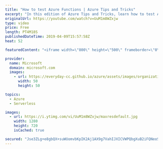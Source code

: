 ```yaml
---
title: "How to test Azure Functions | Azure Tips and Tricks"
excerpt: "In this edition of Azure Tips and Tricks, learn how to test Azure Functions with unit and integration test methods.   For more tips and tricks, visit: http://azuredev.tips     Get started with 12 months of free services and $200 USD in credit. Create your free account today with Microsoft Azure: http://azure.com/free"
originalUrl: https://youtube.com/watch?v=UuM1m8WZxjw
type: video
price: Free
length: PT4M18S
publishedDateTime: 2019-04-09T15:57:58Z
heat: 52

featuredContent: "<iframe width=\"800\" height=\"500\" frameborder=\"0\" src=\"https://www.youtube.com/embed/UuM1m8WZxjw\" allow=\"accelerometer; autoplay; encrypted-media; gyroscope; picture-in-picture\" allowfullscreen></iframe>"

provider:
  name: Microsoft
  domain: microsoft.com
  images:
    - url: https://everyday-cc.github.io/azure/assets/images/organizations/microsoft.com-50x50.jpg
      width: 50
      height: 50

topics:
  - Azure
  - Serverless

images:
  - url: https://i.ytimg.com/vi/UuM1m8WZxjw/maxresdefault.jpg
    width: 1280
    height: 720
    isCached: true

secured: "Jse3ZLg+e8gbQX+suWUomvbKpIK2Aj1AX9g7VahIJXICVWPQbgXuB2iFQNeoSGxrCW+2juxP7Ik3IwWqARHDZr0p0WVVwq7yZW68nim+kQQh9CqITCbqAcNSnL3ITGe3+k87M6hGwjjHkmdnmu4AobveriVLoJoQvW714eBgW6KriASwX2BwThxzUjXo8mMU3mKbmxbMPBd5dNWS7Fz7vmzHGyGnXhcV3BpxgNG2gR5uTXOKUns/JZOxDmOgfg/k52O77tY6XGOd1e0/Qs04tUwW0/IkpRhQSobppgqRgAK1o7JqKmWbfgRY4cDFxBAyRZYQi7uefdh9sq/YUM9AJ+crEpQqnblTfGoLtxnpwrI5UQLZX2GzP+q3uP0vUUh91OGz0gb23VtRjH3ih3t5XUDoJsCZzPo8jJO7yjlA1xs=;KaSPfvgQUMXekkknMpbumw=="
---
```


